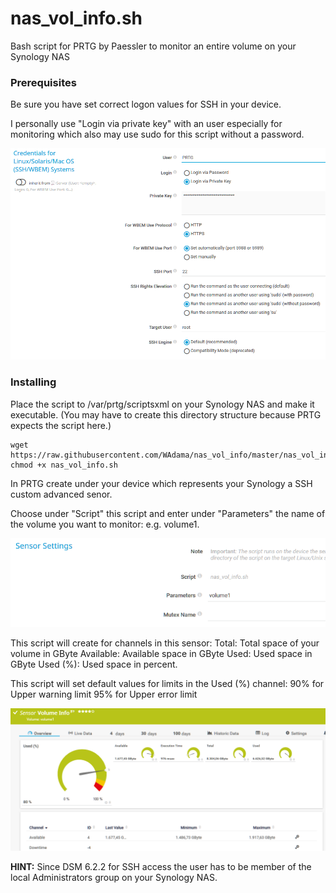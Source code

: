 # nas_vol_info.sh

Bash script for PRTG by Paessler to monitor an entire volume on your Synology NAS

### Prerequisites

Be sure you have set correct logon values for SSH in your device.

I personally use "Login via private key" with an user especially for monitoring which also may use sudo for this script without a password.

![Screenshot1](https://github.com/WAdama/nas_vol_info/blob/master/images/ssh_settings.png)

### Installing

Place the script to /var/prtg/scriptsxml on your Synology NAS and make it executable. (You may have to create this directory structure because PRTG expects the script here.)

```
wget https://raw.githubusercontent.com/WAdama/nas_vol_info/master/nas_vol_info.sh
chmod +x nas_vol_info.sh
```

In PRTG create under your device which represents your Synology a SSH custom advanced senor.

Choose under "Script" this script and enter under "Parameters" the name of the volume you want to monitor: e.g. volume1.

![Screenshot1](https://github.com/WAdama/nas_vol_info/blob/master/images/nas_vol_info.png)

This script will create for channels in this sensor:
Total: Total space of your volume in GByte
Available: Available space in GByte
Used: Used space in GByte
Used (%): Used space in percent.

This script will set default values for limits in the Used (%) channel:
90% for Upper warning limit
95% for Upper error limit

![Screenshot1](https://github.com/WAdama/nas_vol_info/blob/master/images/nas_vol_info_sensor.png)

**HINT:** Since DSM 6.2.2 for SSH access the user has to be member of the local Administrators group on your Synology NAS.
